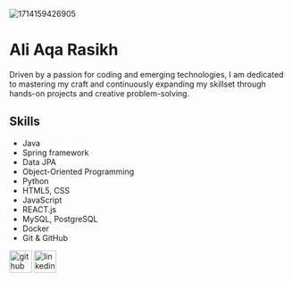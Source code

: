 ![1714159426905](https://github.com/AliRasikh/AliRasikh/assets/122123938/891a4d85-6426-40ea-b738-383f8de21641)

# Ali Aqa Rasikh
Driven by a passion for coding and emerging technologies, I am dedicated to mastering my craft and continuously expanding my skillset through hands-on projects and creative problem-solving.

## Skills
* Java
* Spring framework
* Data JPA
* Object-Oriented Programming
* Python
* HTML5, CSS
* JavaScript
* REACT.js
* MySQL, PostgreSQL
* Docker
* Git & GitHub


[<img src='https://cdn.jsdelivr.net/npm/simple-icons@3.0.1/icons/github.svg' alt='github' height='40'>](https://github.com/AliRasikh)  [<img src='https://cdn.jsdelivr.net/npm/simple-icons@3.0.1/icons/linkedin.svg' alt='linkedin' height='40'>](https://www.linkedin.com/in/aliaqarasikh/)  



